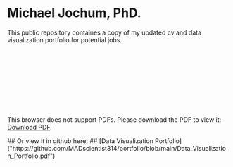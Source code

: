 # Michael Jochum, PhD.
This public repository containes a copy of my updated cv and data visualization portfolio for potential jobs.
<object data="https://github.com/MADscientist314/portfolio/blob/main/Data_Visualization_Portfolio.pdf" type="application/pdf" width="700px" height="700px">
<embed src="https://github.com/MADscientist314/portfolio/blob/main/Data_Visualization_Portfolio.pdf">
<p>This browser does not support PDFs. Please download the PDF to view it: <a href="https://github.com/MADscientist314/portfolio/blob/main/Data_Visualization_Portfolio.pdf">Download PDF</a>.</p>
    </embed>
</object>
## Or view it in github here: 
## [Data Visualization Portfolio] ("https://github.com/MADscientist314/portfolio/blob/main/Data_Visualization_Portfolio.pdf")

